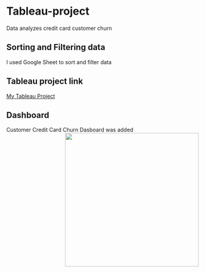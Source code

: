 # Tableau-project
Data analyzes credit card customer churn 

## Sorting and Filtering data
I used Google Sheet to sort and filter data

## Tableau project link
<a href="https://public.tableau.com/app/profile/arzu.rahimli/viz/CreditCardChurnrate/CreditCardChurnAnalysis">My Tableau Project</a>

## Dashboard
Customer Credit Card Churn Dasboard was added
<img src ='https://github.com/arzurahimli/Tableau-project/blob/main/Credit%20Card%20Churn%20Analysis.PNG' width="350" height="auto" align="right"/>
